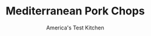 ---
layout: ../../layouts/MarkdownPostLayout.astro
title: Mediterranean Pork Chops
author: America's Test Kitchen
pubDate: 2023-03-15
description: "Pork chops get a boost from Mediterranean flavors like zucchini, tomatoes, and black olives."
image_url: https://res.cloudinary.com/hksqkdlah/image/upload/ar_1:1,c_fill,dpr_2.0,f_auto,fl_lossy.progressive.strip_profile,g_faces:auto,q_auto:low,w_344/5037_sfs-qdr07-sfs-4c-chops-316953
tags: ["Main Courses","Pork","30-Minute Suppers"]
calories: 1823
protein: 44
carbohydrates: 8
fats: 
fiber: 2
ingredients: ["4 , boneless rib pork chops or center-cut, about 1 inch thick","2 tablespoons, olive oil","2 , medium zucchini, cut into 3/4-inch pieces","3 cloves, garlic, minced","3/4 cup, low-sodium chicken broth","1 tablespoon, chopped fresh oregano","2 cups, cherry tomatoes, halved","1/3 cup, pitted black olives, halved"]
serves: 4
time: ""
instructions: ["Pat pork chops dry with paper towels and season with salt and pepper. Heat 1 tablespoon oil in large nonstick skillet over medium-high heat until just smoking. Cook chops until well browned on both sides but still pink in center, 3 to 4 minutes per side. Transfer chops to plate and cover with foil.","Add remaining tablespoon oil to skillet and heat until just smoking. Add zucchini and salt to taste and cook, stirring, until spotty brown, about 4 minutes. Add garlic and cook until fragrant, about 30 seconds. Add broth and oregano and bring to simmer, using wooden spoon to scrape bottom of pan. Push zucchini to sides of pan, return chops and any accumulated juices to pan, and cook until pork is cooked through and sauce is slightly thickened, about 7 minutes.","Transfer chops to serving platter. Add tomatoes and olives to skillet and toss to warm through, about 1 minute. Season with salt and pepper and spoon vegetable mixture over chops. Serve."]
nutrition: ["1203 mg Potassium","492 mg Phosphorus","90 mg Calcium","2 mg Iron","80 mg Magnesium","218 mg Sodium","4 mg Zinc","26 g Fat","14 mg Niacin (B3)","13 g Monounsaturated","3 g Polyunsaturated","1 mg Thiamin (B1)","30 mg Vitamin C","137 mg Cholesterol","7 g Saturated","2 g Fiber","38 µg Folate (food)","4 g Sugars","20 µg Vitamin K","367 g Water","8 g Carbs","38 µg Folate equivalent (total)","44 g Protein","2 mg Vitamin E","1 µg Vitamin B12","1 mg Vitamin B6","53 µg Vitamin A","455 kcal Energy","1823 calories"]
notes: "To round out the meal, serve with couscous."
---